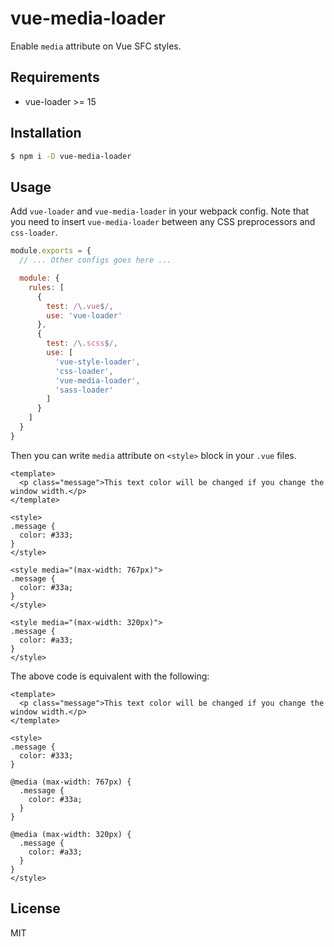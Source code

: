 # vue-media-loader

Enable `media` attribute on Vue SFC styles.

## Requirements

- vue-loader >= 15

## Installation

```sh
$ npm i -D vue-media-loader
```

## Usage

Add `vue-loader` and `vue-media-loader` in your webpack config. Note that you need to insert `vue-media-loader` between any CSS preprocessors and `css-loader`.

```js
module.exports = {
  // ... Other configs goes here ...

  module: {
    rules: [
      {
        test: /\.vue$/,
        use: 'vue-loader'
      },
      {
        test: /\.scss$/,
        use: [
          'vue-style-loader',
          'css-loader',
          'vue-media-loader',
          'sass-loader'
        ]
      }
    ]
  }
}
```

Then you can write `media` attribute on `<style>` block in your `.vue` files.

```vue
<template>
  <p class="message">This text color will be changed if you change the window width.</p>
</template>

<style>
.message {
  color: #333;
}
</style>

<style media="(max-width: 767px)">
.message {
  color: #33a;
}
</style>

<style media="(max-width: 320px)">
.message {
  color: #a33;
}
</style>
```

The above code is equivalent with the following:

```vue
<template>
  <p class="message">This text color will be changed if you change the window width.</p>
</template>

<style>
.message {
  color: #333;
}

@media (max-width: 767px) {
  .message {
    color: #33a;
  }
}

@media (max-width: 320px) {
  .message {
    color: #a33;
  }
}
</style>
```

## License

MIT
